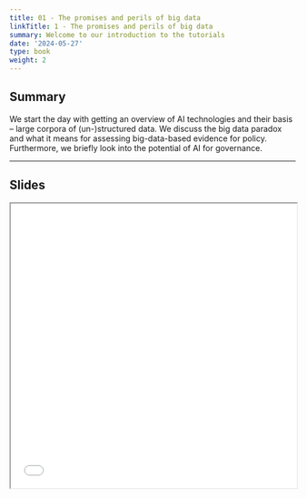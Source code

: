 ```yaml
---
title: 01 - The promises and perils of big data
linkTitle: 1 - The promises and perils of big data
summary: Welcome to our introduction to the tutorials
date: '2024-05-27'
type: book
weight: 2
---
```


## Summary

We start the day with getting an overview of AI technologies and their basis – large corpora of (un-)structured data. We discuss the big data paradox and what it means for assessing big-data-based evidence for policy. Furthermore, we briefly look into the potential of AI for governance.

---

## Slides

<iframe src="../d3s1-big-data.pdf#view=fit" width="100%" height="500px">
    </iframe>

<!--
## Courses in this program

{{< list_children >}}

{{< figure src="featured.jpg" >}}

{{< callout note >}}
The parameter $\mu$ is the mean or expectation of the distribution.
$\sigma$ is its standard deviation.
The variance of the distribution is $\sigma^{2}$.
{{< /callout >}}
-->

